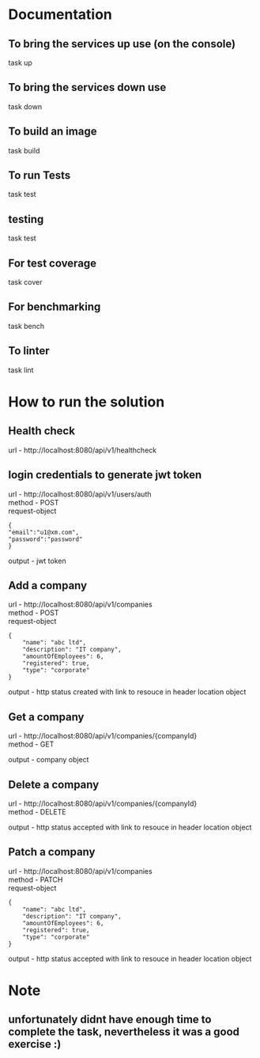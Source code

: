 # Documentation

## To bring the services up use (on the console)
task up

## To bring the services down use 
task down

## To build an image 
task build

## To run Tests
task test

## testing
task test

## For test coverage
task cover

## For benchmarking
task bench

## To linter
task lint


# How to run the solution

## Health check
url - http://localhost:8080/api/v1/healthcheck

## login credentials to generate jwt token
url - http://localhost:8080/api/v1/users/auth <br>
method - POST <br>
request-object
```
{
"email":"u1@xm.com",
"password":"password"
}
```

output - jwt token

## Add a company
url - http://localhost:8080/api/v1/companies <br>
method - POST <br>
request-object
```
{
    "name": "abc ltd",
    "description": "IT company",
    "amountOfEmployees": 6,
    "registered": true,
    "type": "corporate"
}
```
output - http status created with link to resouce in header location object

## Get a company
url - http://localhost:8080/api/v1/companies/{companyId} <br>
method - GET

output - company object

## Delete a company
url - http://localhost:8080/api/v1/companies/{companyId} <br>
method - DELETE

output - http status accepted with link to resouce in header location object

## Patch a company
url - http://localhost:8080/api/v1/companies <br>
method - PATCH <br>
request-object
```
{
    "name": "abc ltd",
    "description": "IT company",
    "amountOfEmployees": 6,
    "registered": true,
    "type": "corporate"
}
```

output - http status accepted with link to resouce in header location object

# Note
## unfortunately didnt have enough time to complete the task, nevertheless it was a good exercise :)

